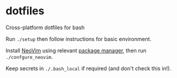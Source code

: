 # dotfiles

Cross-platform dotfiles for bash

Run `./setup` then follow instructions for basic environment.

Install [NeoVim](https://neovim.io) using relevant [package manager](https://github.com/neovim/neovim/wiki/Installing-Neovim#install-from-package), then run `./confgure_neovim`.


Keep secrets in `./.bash_local` if required (and don't check this in!).
